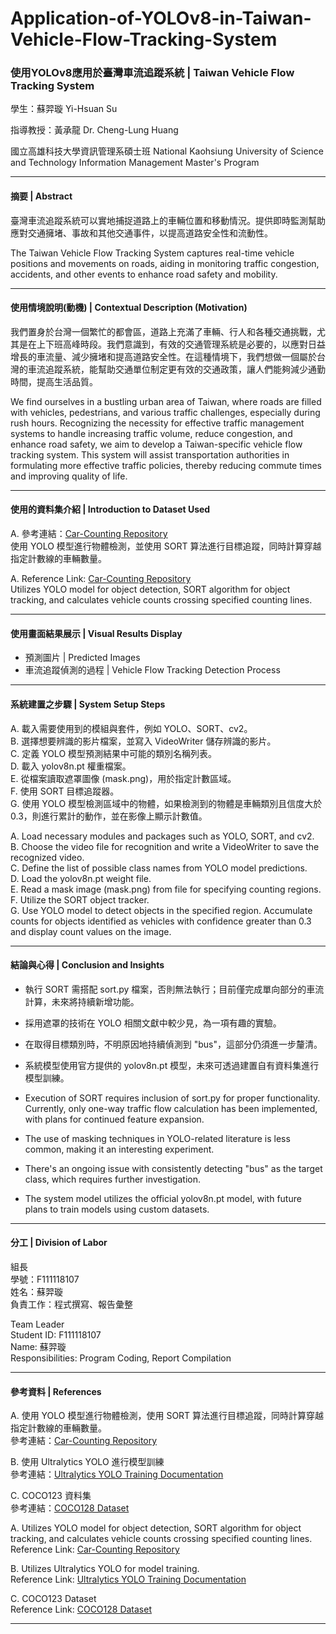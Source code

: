 # Application-of-YOLOv8-in-Taiwan-Vehicle-Flow-Tracking-System
### 使用YOLOv8應用於臺灣車流追蹤系統 | Taiwan Vehicle Flow Tracking System

學生：蘇羿璇 Yi-Hsuan Su 

指導教授：黃承龍 Dr. Cheng-Lung Huang 

國立高雄科技大學資訊管理系碩士班  National Kaohsiung University of Science and Technology Information Management Master's Program

---

#### 摘要 | Abstract

臺灣車流追蹤系統可以實地捕捉道路上的車輛位置和移動情況。提供即時監測幫助應對交通擁堵、事故和其他交通事件，以提高道路安全性和流動性。

The Taiwan Vehicle Flow Tracking System captures real-time vehicle positions and movements on roads, aiding in monitoring traffic congestion, accidents, and other events to enhance road safety and mobility.

---

#### 使用情境說明(動機) | Contextual Description (Motivation)

我們置身於台灣一個繁忙的都會區，道路上充滿了車輛、行人和各種交通挑戰，尤其是在上下班高峰時段。我們意識到，有效的交通管理系統是必要的，以應對日益增長的車流量、減少擁堵和提高道路安全性。在這種情境下，我們想做一個屬於台灣的車流追蹤系統，能幫助交通單位制定更有效的交通政策，讓人們能夠減少通勤時間，提高生活品質。

We find ourselves in a bustling urban area of Taiwan, where roads are filled with vehicles, pedestrians, and various traffic challenges, especially during rush hours. Recognizing the necessity for effective traffic management systems to handle increasing traffic volume, reduce congestion, and enhance road safety, we aim to develop a Taiwan-specific vehicle flow tracking system. This system will assist transportation authorities in formulating more effective traffic policies, thereby reducing commute times and improving quality of life.

---

#### 使用的資料集介紹 | Introduction to Dataset Used

A. 參考連結：[Car-Counting Repository](https://github.com/redeagle17/Car-Counting)  
使用 YOLO 模型進行物體檢測，並使用 SORT 算法進行目標追蹤，同時計算穿越指定計數線的車輛數量。

A. Reference Link: [Car-Counting Repository](https://github.com/redeagle17/Car-Counting)  
Utilizes YOLO model for object detection, SORT algorithm for object tracking, and calculates vehicle counts crossing specified counting lines.

---

#### 使用畫面結果展示 | Visual Results Display

- 預測圖片 | Predicted Images
- 車流追蹤偵測的過程 | Vehicle Flow Tracking Detection Process

---

#### 系統建置之步驟 | System Setup Steps

A. 載入需要使用到的模組與套件，例如 YOLO、SORT、cv2。  
B. 選擇想要辨識的影片檔案，並寫入 VideoWriter 儲存辨識的影片。  
C. 定義 YOLO 模型預測結果中可能的類別名稱列表。  
D. 載入 yolov8n.pt 權重檔案。  
E. 從檔案讀取遮罩圖像 (mask.png)，用於指定計數區域。  
F. 使用 SORT 目標追蹤器。  
G. 使用 YOLO 模型檢測區域中的物體，如果檢測到的物體是車輛類別且信度大於 0.3，則進行累計的動作，並在影像上顯示計數值。

A. Load necessary modules and packages such as YOLO, SORT, and cv2.  
B. Choose the video file for recognition and write a VideoWriter to save the recognized video.  
C. Define the list of possible class names from YOLO model predictions.  
D. Load the yolov8n.pt weight file.  
E. Read a mask image (mask.png) from file for specifying counting regions.  
F. Utilize the SORT object tracker.  
G. Use YOLO model to detect objects in the specified region. Accumulate counts for objects identified as vehicles with confidence greater than 0.3 and display count values on the image.

---

#### 結論與心得 | Conclusion and Insights

- 執行 SORT 需搭配 sort.py 檔案，否則無法執行；目前僅完成單向部分的車流計算，未來將持續新增功能。
- 採用遮罩的技術在 YOLO 相關文獻中較少見，為一項有趣的實驗。
- 在取得目標類別時，不明原因地持續偵測到 "bus"，這部分仍須進一步釐清。
- 系統模型使用官方提供的 yolov8n.pt 模型，未來可透過建置自有資料集進行模型訓練。

- Execution of SORT requires inclusion of sort.py for proper functionality. Currently, only one-way traffic flow calculation has been implemented, with plans for continued feature expansion.
- The use of masking techniques in YOLO-related literature is less common, making it an interesting experiment.
- There's an ongoing issue with consistently detecting "bus" as the target class, which requires further investigation.
- The system model utilizes the official yolov8n.pt model, with future plans to train models using custom datasets.

---

#### 分工 | Division of Labor

組長  
學號：F111118107  
姓名：蘇羿璇  
負責工作：程式撰寫、報告彙整  

Team Leader  
Student ID: F111118107  
Name: 蘇羿璇  
Responsibilities: Program Coding, Report Compilation  

---

#### 參考資料 | References

A. 使用 YOLO 模型進行物體檢測，使用 SORT 算法進行目標追蹤，同時計算穿越指定計數線的車輛數量。  
參考連結：[Car-Counting Repository](https://github.com/redeagle17/Car-Counting)

B. 使用 Ultralytics YOLO 進行模型訓練  
參考連結：[Ultralytics YOLO Training Documentation](https://docs.ultralytics.com/modes/train/)

C. COCO123 資料集  
參考連結：[COCO128 Dataset](https://github.com/ultralytics/ultralytics/blob/main/ultralytics/cfg/datasets/coco128.yaml)

A. Utilizes YOLO model for object detection, SORT algorithm for object tracking, and calculates vehicle counts crossing specified counting lines.  
Reference Link: [Car-Counting Repository](https://github.com/redeagle17/Car-Counting)

B. Utilizes Ultralytics YOLO for model training.  
Reference Link: [Ultralytics YOLO Training Documentation](https://docs.ultralytics.com/modes/train/)

C. COCO123 Dataset  
Reference Link: [COCO128 Dataset](https://github.com/ultralytics/ultralytics/blob/main/ultralytics/cfg/datasets/coco128.yaml)

---
